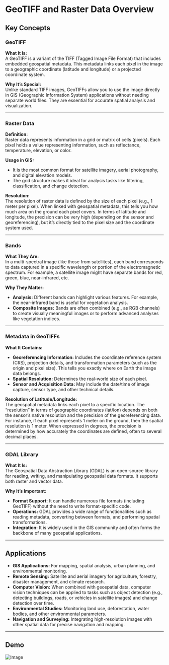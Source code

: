 # GeoTIFF and Raster Data Overview

## Key Concepts

### GeoTIFF

**What It Is:**  
A GeoTIFF is a variant of the TIFF (Tagged Image File Format) that includes embedded geospatial metadata. This metadata links each pixel in the image to a geographic coordinate (latitude and longitude) or a projected coordinate system.

**Why It’s Special:**  
Unlike standard TIFF images, GeoTIFFs allow you to use the image directly in GIS (Geographic Information System) applications without needing separate world files. They are essential for accurate spatial analysis and visualization.

---

### Raster Data

**Definition:**  
Raster data represents information in a grid or matrix of cells (pixels). Each pixel holds a value representing information, such as reflectance, temperature, elevation, or color.

**Usage in GIS:**

- It is the most common format for satellite imagery, aerial photography, and digital elevation models.
- The grid structure makes it ideal for analysis tasks like filtering, classification, and change detection.

**Resolution:**  
The resolution of raster data is defined by the size of each pixel (e.g., 1 meter per pixel). When linked with geospatial metadata, this tells you how much area on the ground each pixel covers. In terms of latitude and longitude, the precision can be very high (depending on the sensor and georeferencing), but it’s directly tied to the pixel size and the coordinate system used.

---

### Bands

**What They Are:**  
In a multi-spectral image (like those from satellites), each band corresponds to data captured in a specific wavelength or portion of the electromagnetic spectrum. For example, a satellite image might have separate bands for red, green, blue, near-infrared, etc.

**Why They Matter:**

- **Analysis:** Different bands can highlight various features. For example, the near-infrared band is useful for vegetation analysis.
- **Composite Images:** Bands are often combined (e.g., as RGB channels) to create visually meaningful images or to perform advanced analyses like vegetation indices.

---

### Metadata in GeoTIFFs

**What It Contains:**

- **Georeferencing Information:** Includes the coordinate reference system (CRS), projection details, and transformation parameters (such as the origin and pixel size). This tells you exactly where on Earth the image data belongs.
- **Spatial Resolution:** Determines the real-world size of each pixel.
- **Sensor and Acquisition Data:** May include the date/time of image capture, sensor type, and other technical details.

**Resolution of Latitude/Longitude:**  
The geospatial metadata links each pixel to a specific location. The “resolution” in terms of geographic coordinates (lat/lon) depends on both the sensor’s native resolution and the precision of the georeferencing data. For instance, if each pixel represents 1 meter on the ground, then the spatial resolution is 1 meter. When expressed in degrees, the precision is determined by how accurately the coordinates are defined, often to several decimal places.

---

### GDAL Library

**What It Is:**  
The Geospatial Data Abstraction Library (GDAL) is an open-source library for reading, writing, and manipulating geospatial data formats. It supports both raster and vector data.

**Why It’s Important:**

- **Format Support:** It can handle numerous file formats (including GeoTIFF) without the need to write format-specific code.
- **Operations:** GDAL provides a wide range of functionalities such as reading metadata, converting between formats, and performing spatial transformations.
- **Integration:** It is widely used in the GIS community and often forms the backbone of many geospatial applications.

---

## Applications

- **GIS Applications:** For mapping, spatial analysis, urban planning, and environmental monitoring.
- **Remote Sensing:** Satellite and aerial imagery for agriculture, forestry, disaster management, and climate research.
- **Computer Vision:** When combined with geospatial data, computer vision techniques can be applied to tasks such as object detection (e.g., detecting buildings, roads, or vehicles in satellite images) and change detection over time.
- **Environmental Studies:** Monitoring land use, deforestation, water bodies, and other environmental parameters.
- **Navigation and Surveying:** Integrating high-resolution images with other spatial data for precise navigation and mapping.

---

## Demo

![Image](https://github.com/user-attachments/assets/8245bec1-6c16-41c7-af1c-6bc28985deb9)
